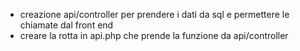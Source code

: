 - creazione api/controller per prendere i dati da sql e permettere le chiamate dal front end
- creare la rotta in api.php che prende la funzione da api/controller

